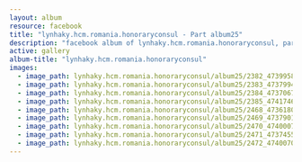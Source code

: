 ```yaml
---
layout: album
resource: facebook
title: "lynhaky.hcm.romania.honoraryconsul - Part album25"
description: "facebook album of lynhaky.hcm.romania.honoraryconsul, part album25."
active: gallery
album-title: "lynhaky.hcm.romania.honoraryconsul"
images:
  - image_path: lynhaky.hcm.romania.honoraryconsul/album25/2382_473995892_1148294866654472_7359305942684136212_n.jpg
  - image_path: lynhaky.hcm.romania.honoraryconsul/album25/2383_473799439_1148294999987792_4524571677325320339_n.jpg
  - image_path: lynhaky.hcm.romania.honoraryconsul/album25/2384_473706723_1148294986654460_2493193034572462117_n.jpg
  - image_path: lynhaky.hcm.romania.honoraryconsul/album25/2385_474174619_1148295023321123_3596094003081854669_n.jpg
  - image_path: lynhaky.hcm.romania.honoraryconsul/album25/2468_473618075_1147981556685803_2345793153711557444_n.jpg
  - image_path: lynhaky.hcm.romania.honoraryconsul/album25/2469_473790175_1147981826685776_1587599374648258686_n.jpg
  - image_path: lynhaky.hcm.romania.honoraryconsul/album25/2470_474000733_1147981986685760_3770350564662450128_n.jpg
  - image_path: lynhaky.hcm.romania.honoraryconsul/album25/2471_473745595_1147981920019100_6168979348018134628_n.jpg
  - image_path: lynhaky.hcm.romania.honoraryconsul/album25/2472_474007039_1147981800019112_2637952417880558189_n.jpg
---
```

